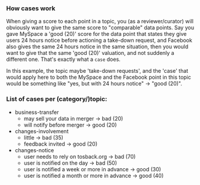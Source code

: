 ### How cases work

When giving a score to each point in a topic, you (as a reviewer/curator) will obviously want to give the same score to "comparable" data points. Say you gave MySpace a 'good (20)' score for the data point that states they give users 24 hours notice before actioning a take-down request, and Facebook also gives the same 24 hours notice in the same situation, then you would want to give that the same 'good (20)' valuation, and not suddenly a different one. That's exactly what a `case` does.

In this example, the topic maybe 'take-down requests', and the 'case' that would apply here to both the MySpace and the Facebook point in this topic would be something like "yes, but with 24 hours notice" -> "good (20)".

### List of cases per (category/)topic:

* business-transfer
  * may sell your data in merger → bad (20)
  * will notify before merger → good (20)
* changes-involvement
  * little → bad (35)
  * feedback invited → good (20)
* changes-notice
  * user needs to rely on tosback.org → bad (70)
  * user is notified on the day → bad (50)
  * user is notified a week or more in advance → good (30)
  * user is notified a month or more in advance → good (40)